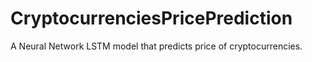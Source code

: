 # CryptocurrenciesPricePrediction
A Neural Network LSTM model that predicts price of cryptocurrencies.
